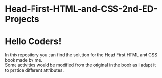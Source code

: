 # Head-First-HTML-and-CSS-2nd-ED-Projects
<html>
<head><h1> Hello Coders!</h1>
 </head>
<body><p>In this repository you can find the solution for the Head First HTML and CSS book made by me. <br>
Some activities would be modified from the original in the book as I adapt it to pratice different attributes.</p><body/>
